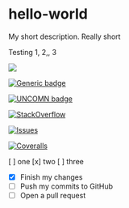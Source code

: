 # hello-world
My short description.  Really short

Testing 1, 2,, 3

![](https://github.com/actions/hello-world/workflows/Greet%20Everyone/badge.svg)

[![Generic badge](https://img.shields.io/badge/<SUBJECT>-<STATUS>-<COLOR>.svg)](https://shields.io/)

[![UNCOMN badge](https://img.shields.io/badge/UNCOMN-Awesome-orange.svg)](https://shields.io/)

[![StackOverflow](http://img.shields.io/badge/stackoverflow-REPO-blue.svg)]( http://stackoverflow.com/questions/tagged/REPO )

[![Issues](http://img.shields.io/github/issues/USER/REPO.svg)]( https://github.com/USER/REPO/issues )

[![Coveralls](http://img.shields.io/coveralls/rstacruz/REPO.svg?style=flat)](https://coveralls.io/r/rstacruz/REPO)


[ ] one
[x] two
[ ] three


- [x] Finish my changes
- [ ] Push my commits to GitHub
- [ ] Open a pull request
